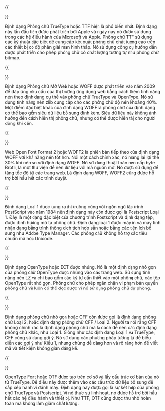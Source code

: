 ﻿---
translation: true
deploy: false
---


{{<section TTF>}}

Định dạng Phông chữ TrueType hoặc TTF hiện là phổ biến nhất. Định dạng này lần đầu tiên được phát triển bởi Apple và ngày nay nó được sử dụng trong các hệ điều hành của Microsoft và Apple. Phông chữ TTF sử dụng các kỹ thuật đặc biệt để cung cấp kết xuất phông chữ chất lượng cao trên các thiết bị có độ phân giải màn hình thấp. Nó sử dụng công cụ hướng dẫn được phát triển cho phép phông chữ có chất lượng tương tự như phông chữ bitmap.

{{<section WOFF>}}

Định dạng Phông chữ Mở Web hoặc WOFF được phát triển vào năm 2009 để đáp ứng nhu cầu của thị trường ứng dụng web bằng cách thêm tính năng nén theo định dạng cụ thể vào phông chữ TrueType và OpenType. Nó sử dụng tính năng nén zlib cung cấp cho các phông chữ độ nén khoảng 40%. Một điểm đặc biệt khác của định dạng WOFF là phông chữ của định dạng có thể bao gồm siêu dữ liệu bổ sung đính kèm. Siêu dữ liệu này không ảnh hưởng đến cách hiển thị phông chữ, nhưng có thể được hiển thị cho người dùng khi cần.

{{<section WOFF2>}}

Web Open Font Format 2 hoặc WOFF2 là phiên bản tiếp theo của định dạng WOFF với khả năng nén tốt hơn. Nói một cách chính xác, nó mang lại lợi thế 30% khi nén so với định dạng WOFF. Nó sử dụng thuật toán nén cấp byte Brotli, là một thư viện để nén dữ liệu với mã nguồn mở. Nó được sử dụng để tăng tốc độ tải các trang web. Là định dạng WOFF, WOFF2 cũng được hỗ trợ bởi hầu hết các trình duyệt.

{{<section TYPE1>}}

Định dạng Loại 1 được tung ra thị trường cùng với ngôn ngữ lập trình PostScript vào năm 1984 nên định dạng này còn được gọi là Postscript Loại 1. Đây là một dạng đặc biệt của chương trình Postscript và định dạng tệp, được định hướng mô tả phông chữ. Định dạng loại 1 được máy in và máy tính nhận dạng bằng trình thông dịch tích hợp sẵn hoặc bằng các tiện ích bổ sung như Adobe Type Manager. Các phông chữ không hỗ trợ các tiêu chuẩn mã hóa Unicode.

{{<section EOT>}}

Định dạng OpenType hoặc EOT được nhúng. Nó là một định dạng nhỏ gọn của phông chữ OpenType được nhúng vào các trang web. Sử dụng tính năng nén LZ và chỉ bao gồm các ký tự cần thiết vào một phông chữ, các tệp OpenType rất nhỏ gọn. Phông chữ cho phép ngăn chặn vi phạm bản quyền phông chữ và luôn có thể đọc được vì nó sử dụng phông chữ dự phòng.

{{<section CFF>}}

Định dạng phông chữ nhỏ gọn hoặc CFF còn được gọi là định dạng phông chữ Loại 2, hoặc định dạng phông chữ CFF / Loại 2. Người ta nói rằng CFF không chính xác là định dạng phông chữ mà là cách để nén các định dạng phông chữ khác, như Loại 1. Giống như các định dạng Loại 1 và TrueType, CFF cũng sử dụng gợi ý. Nó sử dụng các phương pháp tương tự để biểu diễn các gợi ý như Kiểu 1, nhưng chúng dễ dàng hơn và rõ ràng hơn để viết mã và tiết kiệm không gian đáng kể.

{{<section OTF>}}

OpenType Font hoặc OTF được tạo trên cơ sở và lấy cấu trúc cơ bản của nó từ TrueType. Để điều này được thêm vào các cấu trúc dữ liệu bổ sung để sắp xếp hành vi đánh máy. Định dạng này được gọi là sự kết hợp của phông chữ TrueType và Postscript. Vì nó thực sự linh hoạt, nó được hỗ trợ bởi hầu hết các hệ điều hành và thiết bị. Như TTF, OTF cũng được thu nhỏ hoàn toàn mà không làm giảm chất lượng.